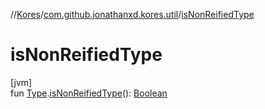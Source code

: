 //[Kores](../../index.md)/[com.github.jonathanxd.kores.util](index.md)/[isNonReifiedType](is-non-reified-type.md)

# isNonReifiedType

[jvm]\
fun [Type](https://docs.oracle.com/javase/8/docs/api/java/lang/reflect/Type.html).[isNonReifiedType](is-non-reified-type.md)(): [Boolean](https://kotlinlang.org/api/latest/jvm/stdlib/kotlin/-boolean/index.html)
